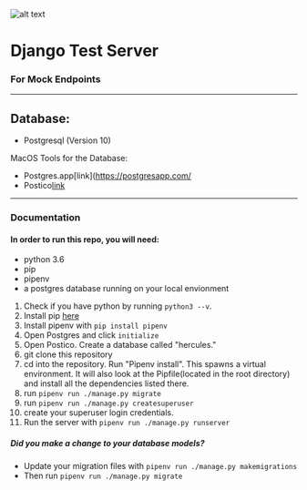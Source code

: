 
![alt text](https://herc.one/wp-content/uploads/2018/03/hercLogoFront.png "Herc Logo") 
# Django Test Server
### For Mock Endpoints
-------
## Database:
- Postgresql (Version 10)

MacOS Tools for the Database:
- Postgres.app[link](https://postgresapp.com/
- Postico[link](https://eggerapps.at/postico/)

------

### Documentation

#### In order to run this repo, you will need:
- python 3.6
- pip
- pipenv
- a postgres database running on your local envionment

1.  Check if you have python by running `python3 --v`.
2.  Install pip [here](https://pip.pypa.io/en/stable/installing/)
3. Install pipenv with `pip install pipenv`
4.  Open Postgres and click `initialize`
5. Open Postico. Create a database called "hercules."
6. git clone this repository
7. cd into the repository. Run "Pipenv install". This spawns a virtual environment. It will also look at the Pipfile(located in the root directory) and install all the dependencies listed there.
8. run `pipenv run ./manage.py migrate`
9. run `pipenv run ./manage.py createsuperuser`
10. create your superuser login credentials. 
11. Run the server with `pipenv run ./manage.py runserver`

##### Did you make a change to your database models?
- Update your migration files with `pipenv run ./manage.py makemigrations`
- Then run `pipenv run ./manage.py migrate`  
 

